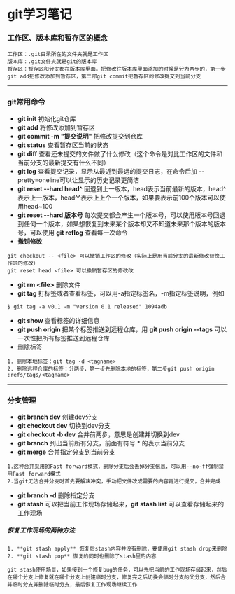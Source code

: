 # git学习笔记
### 工作区、版本库和暂存区的概念
```
工作区：.git目录所在的文件夹就是工作区
版本库：.git文件夹就是git的版本库
暂存区：暂存区和分支都在版本库里面。把修改往版本库里面添加的时候是分为两步的，第一步git add把修改添加到暂存区，第二部git commit把暂存区的修改提交到当前分支
```
---
### git常用命令
- **git init** 初始化git仓库
- **git add** 将修改添加到暂存区
- **git commit -m "提交说明"** 把修改提交到仓库
- **git status** 查看暂存区当前的状态
- **git diff** 查看还未提交的文件做了什么修改（这个命令是对比工作区的文件和当前分支的最新提交有什么不同）
- **git log** 查看提交记录，显示从最近到最远的提交日志，在命令后加 --pretty=oneline可以让显示的历史记录更简洁
- **git reset --hard head^** 回退到上一版本，head表示当前最新的版本，head^表示上一版本，head^^表示上上个一个版本，如果要表示前100个版本可以使用head~100
- **git reset --hard 版本号** 每次提交都会产生一个版本号，可以使用版本号回退到任何一个版本，如果想恢复到未来某个版本却又不知道未来那个版本的版本号，可以使用 **git reflog** 查看每一次命令
- **撤销修改**
```
git checkout -- <file> 可以撤销工作区的修改（实际上是用当前分支的最新修改替换工作区的修改）
git reset head <file> 可以撤销暂存区的修改改
```
- **git rm \<file>** 删除文件
- **git tag** 打标签或者查看标签，可以用-a指定标签名，-m指定标签说明，例如
```
$ git tag -a v0.1 -m "version 0.1 released" 1094adb
```
- **git show <tagname>** 查看标签的详细信息
- **git push origin <tagname>** 把某个标签推送到远程仓库，用 **git push origin --tags** 可以一次性把所有标签推送到远程仓库
- 删除标签
```
1. 删除本地标签：git tag -d <tagname>
2. 删除远程仓库的标签：分两步，第一步先删除本地的标签，第二步git push origin :refs/tags/<tagname>
```
---
### 分支管理
- **git branch dev** 创建dev分支
- **git checkout dev** 切换到dev分支
- **git checkout -b dev** 合并前两步，意思是创建并切换到dev
- **git branch** 列出当前所有分支，前面有符号 * 的表示当前分支
- **git merge** 合并指定分支到当前分支
```
1.这种合并采用的Fast forward模式，删除分支后会丢掉分支信息，可以用--no-ff强制禁用Fast forward模式
2.当git无法合并分支时首先要解决冲突，手动把文件改成需要的内容再进行提交，合并完成
```
- **git branch -d** 删除指定分支
- **git stash** 可以把当前工作现场存储起来，**git stash list** 可以查看存储起来的工作现场
##### 恢复工作现场的两种方法:
```
1. **git stash apply** 恢复后stash内容并没有删除，要使用git stash drop来删除
2. **git stash pop** 恢复的同时也删除了stash里的内容
```
```
git stash使用场景，如果接到一个修复bug的任务，可以先把当前的工作现场存储起来，然后在哪个分支上修复就在哪个分支上创建临时分支，修复完之后切换会临时分支的父分支，然后合并临时分支并删除临时分支，最后恢复工作现场继续工作
```



